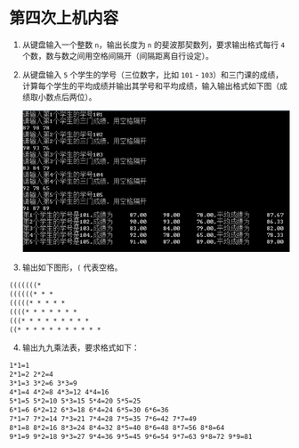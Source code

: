 # 第四次上机内容

1. 从键盘输入一个整数 `n`，输出长度为 `n` 的斐波那契数列，要求输出格式每行 `4` 个数，数与数之间用空格间隔开（间隔距离自行设定）。

2. 从键盘输入 `5` 个学生的学号（三位数字，比如 `101` - `103`）和三门课的成绩，计算每个学生的平均成绩并输出其学号和平均成绩，输入输出格式如下图（成绩取小数点后两位）。

	![score](./score.png)

3. 输出如下图形，`(` 代表空格。

```
(((((((*
((((((* * *
(((((* * * * *
((((* * * * * * *
(((* * * * * * * * *
((* * * * * * * * * * *
```

4. 输出九九乘法表，要求格式如下：

```
1*1=1 
2*1=2 2*2=4 
3*1=3 3*2=6 3*3=9 
4*1=4 4*2=8 4*3=12 4*4=16 
5*1=5 5*2=10 5*3=15 5*4=20 5*5=25 
6*1=6 6*2=12 6*3=18 6*4=24 6*5=30 6*6=36 
7*1=7 7*2=14 7*3=21 7*4=28 7*5=35 7*6=42 7*7=49 
8*1=8 8*2=16 8*3=24 8*4=32 8*5=40 8*6=48 8*7=56 8*8=64 
9*1=9 9*2=18 9*3=27 9*4=36 9*5=45 9*6=54 9*7=63 9*8=72 9*9=81 
```
